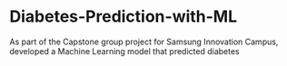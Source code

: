 # Diabetes-Prediction-with-ML
As part of the Capstone group project for Samsung Innovation Campus, developed a Machine Learning model that predicted diabetes
